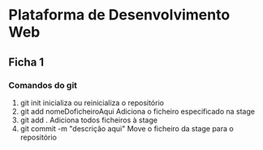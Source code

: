 # Plataforma de Desenvolvimento Web
## Ficha 1
### Comandos do git
1. git init 
 inicializa ou reinicializa o repositório
2. git add nomeDoficheiroAqui
 Adiciona o ficheiro especificado na stage
3. git add .
 Adiciona todos ficheiros à stage
4. git commit -m "descrição aqui"
Move o ficheiro da stage para o repositório